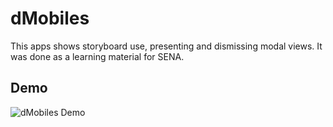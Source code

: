 dMobiles
========

This apps shows  storyboard use, presenting and dismissing modal views. It was done as a learning material for SENA.

## Demo

![dMobiles Demo](https://github.com/iyepes/dMobiles/blob/master/dMobiles.gif)
